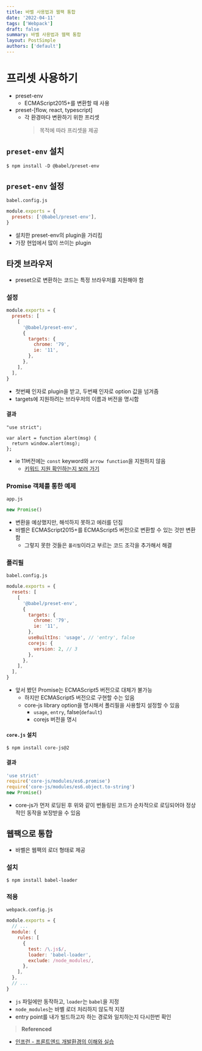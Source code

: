 ```yaml
---
title: 바벨 사용법과 웹팩 통합
date: '2022-04-11'
tags: ['Webpack']
draft: false
summary: 바벨 사용법과 웹팩 통합
layout: PostSimple
authors: ['default']
---
```


# 프리셋 사용하기

- preset-env
  - ECMAScript2015+를 변환할 때 사용
- preset-[flow, react, typescript]
  - 각 환경마다 변환하기 위한 프리셋
    > 목적에 따라 프리셋을 제공

## `preset-env` 설치

```shell
$ npm install -D @babel/preset-env
```

## `preset-env` 설정

`babel.config.js`

```javascript
module.exports = {
  presets: ['@babel/preset-env'],
}
```

- 설치한 preset-env의 plugin을 가리킴
- 가장 현업에서 많이 쓰이는 plugin

## 타겟 브라우저

- preset으로 변환하는 코드는 특정 브라우저를 지원해야 함

### 설정

```javascript
module.exports = {
  presets: [
    [
      '@babel/preset-env',
      {
        targets: {
          chrome: '79',
          ie: '11',
        },
      },
    ],
  ],
}
```

- 첫번째 인자로 plugin을 받고, 두번째 인자로 option 값을 넘겨줌
- targets에 지원하려는 브라우저의 이름과 버전을 명시함

#### 결과

```shell
"use strict";

var alert = function alert(msg) {
  return window.alert(msg);
};
```

- ie 11버전에는 `const` keyword와 `arrow function`을 지원하지 않음
  - [키워드 지원 확인하는지 보러 가기](https://caniuse.com/)

### Promise 객체를 통한 예제

`app.js`

```javascript
new Promise()
```

- 변환을 예상했지만, 해석하지 못하고 에러를 던짐
- 바벨은 ECMAScript2015+를 ECMAScript5 버전으로 변환할 수 있는 것만 변환함
  - 그렇지 못한 것들은 `폴리필`이라고 부르는 코드 조각을 추가해서 해결

### 폴리필

`babel.config.js`

```javascript
module.exports = {
  resets: [
    [
      '@babel/preset-env',
      {
        targets: {
          chrome: '79',
          ie: '11',
        },
        useBuiltIns: 'usage', // 'entry', false
        corejs: {
          version: 2, // 3
        },
      },
    ],
  ],
}
```

- 앞서 봤던 Promise는 ECMAScript5 버전으로 대체가 불가능
  - 하지만 ECMAScript5 버전으로 구현할 수는 있음
  - core-js library option을 명시해서 폴리필을 사용할지 설정할 수 있음
    - `usage`, `entry`, false(`default`)
    - corejs 버전을 명시

#### `core.js` 설치

```shell
$ npm install core-js@2
```

#### 결과

```javascript
'use strict'
require('core-js/modules/es6.promise')
require('core-js/modules/es6.object.to-string')
new Promise()
```

- core-js가 먼저 로딩된 후 위와 같이 번들링된 코드가 순차적으로 로딩되어야 정상적인 동작을 보장받을 수 있음

## 웹팩으로 통합

- 바벨은 웹팩의 로더 형태로 제공

### 설치

```shell
$ npm install babel-loader
```

### 적용

`webpack.config.js`

```javascript
module.exports = {
  // ...
  module: {
    rules: [
      {
        test: /\.js$/,
        loader: 'babel-loader',
        exclude: /node_modules/,
      },
    ],
  },
  // ...
}
```

- `js` 파일에만 동작하고, `loader`는 `babel`을 지정
- `node_modules`는 바벨 로더 처리하지 않도적 지정
- entry point를 내가 빌드하고자 하는 경로와 일치하는지 다시한번 확인

> **Referenced**

- [인프런 - 프론트엔드 개발환경의 이해와 실습](https://www.inflearn.com/course/%ED%94%84%EB%A1%A0%ED%8A%B8%EC%97%94%EB%93%9C-%EA%B0%9C%EB%B0%9C%ED%99%98%EA%B2%BD/dashboard)
